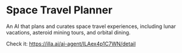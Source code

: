 # Space Travel Planner

An AI that plans and curates space travel experiences, including lunar vacations, asteroid mining tours, and orbital dining.

Check it: https://illa.ai/ai-agent/ILAex4p1C7WN/detail
